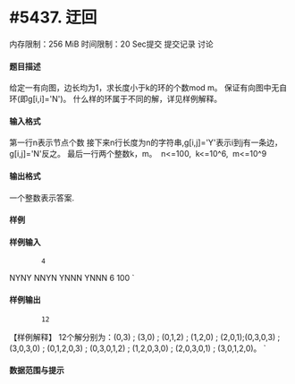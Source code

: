 
# #5437. 迂回
内存限制：256 MiB 时间限制：20 Sec提交 提交记录 讨论
#### 题目描述
给定一有向图，边长均为1，求长度小于k的环的个数mod m。
保证有向图中无自环(即g[i,i]='N')。
什么样的环属于不同的解，详见样例解释。

#### 输入格式
第一行n表示节点个数
接下来n行长度为n的字符串,g[i,j]='Y'表示i到j有一条边，g[i,j]='N'反之。
最后一行两个整数k，m。
 n<=100,  k<=10^6,  m<=10^9

#### 输出格式
一个整数表示答案.

#### 样例

#### 样例输入

			4
NYNY
NNYN
YNNN
YNNN
6 100  `
#### 样例输出

			12  
【样例解释】
12个解分别为：(0,3) ; (3,0) ; (0,1,2) ; (1,2,0) ; (2,0,1);(0,3,0,3) ; 
(3,0,3,0) ; (0,1,2,0,3) ; (0,3,0,1,2) ; (1,2,0,3,0) ; (2,0,3,0,1) ; (3,0,1,2,0)。 `
#### 数据范围与提示

